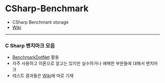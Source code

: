 # CSharp-Benchmark

* CSharp Benchmark storage
* [Wiki](https://github.com/junhun0106/CSharp/wiki)

---

### C Sharp 벤치마크 모음

* [BenchmarkDotNet](https://github.com/dotnet/BenchmarkDotNet) 활용
* 자주 사용하고 이론으로 알고는 있지만 실수하거나 애매한 부분들에 대해서 벤치마크
* 테스트 결과들은 [Wiki](https://github.com/junhun0106/CSharp/wiki)에 따로 기재
